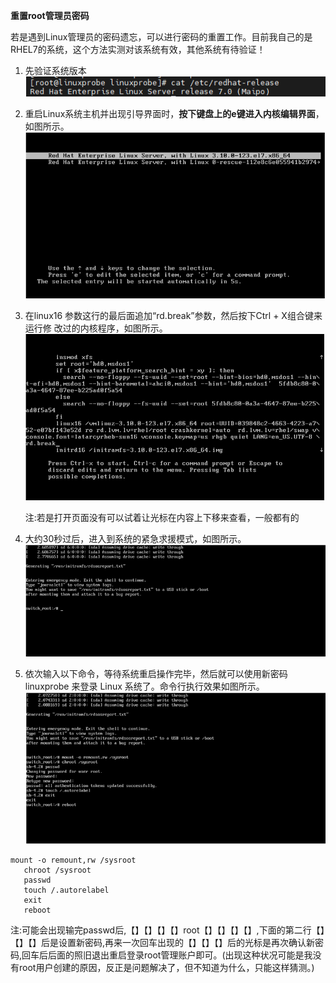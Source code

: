 **重置root管理员密码**

若是遇到Linux管理员的密码遗忘，可以进行密码的重置工作。目前我自己的是RHEL7的系统，这个方法实测对该系统有效，其他系统有待验证！
1. 先验证系统版本
 ![img10.png](img/img10.png)
2. 重启Linux系统主机并出现引导界面时，**按下键盘上的e键进入内核编辑界面**，如图所示。
 ![img11.png](img/img11.png)
3. 在linux16 参数这行的最后面追加“rd.break”参数，然后按下Ctrl + X组合键来运行修
   改过的内核程序，如图所示。
 ![img12.png](img/img12.png)

    注:若是打开页面没有可以试着让光标在内容上下移来查看，一般都有的
4. 大约30秒过后，进入到系统的紧急求援模式，如图所示。
![img13.png](img/img13.png)
5. 依次输入以下命令，等待系统重启操作完毕，然后就可以使用新密码 linuxprobe 来登录
   Linux 系统了。命令行执行效果如图所示。
    ![img14.png](img/img14.png)
```
mount -o remount,rw /sysroot
   chroot /sysroot
   passwd
   touch /.autorelabel
   exit
   reboot 
```
注:可能会出现输完passwd后,【】【】【】【】root【】【】【】【】,下面的第二行【】【】【】后是设置新密码,再来一次回车出现的【】【】【】后的光标是再次确认新密码,回车后后面的照旧退出重启登录root管理账户即可。(出现这种状况可能是我没有root用户创建的原因，反正是问题解决了，但不知道为什么，只能这样猜测。)